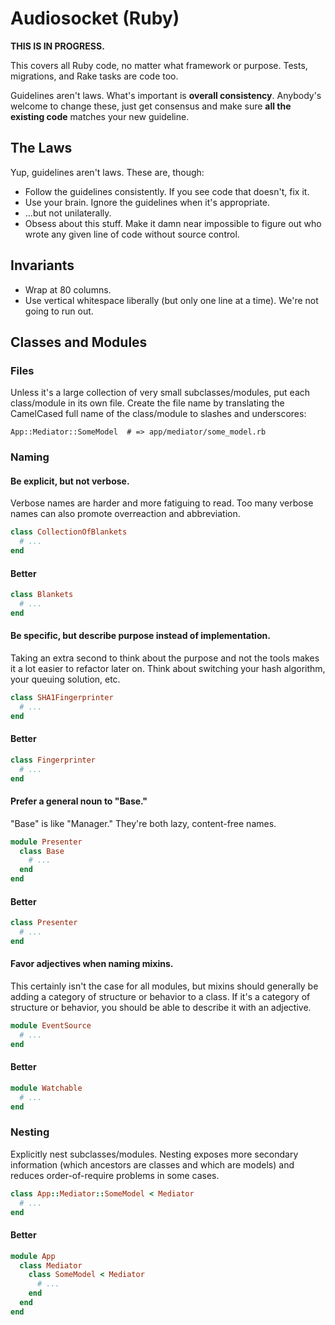 # Audiosocket (Ruby)

**THIS IS IN PROGRESS.**

This covers all Ruby code, no matter what framework or purpose. Tests,
migrations, and Rake tasks are code too.

Guidelines aren't laws. What's important is **overall consistency**.
Anybody's welcome to change these, just get consensus and make sure
**all the existing code** matches your new guideline.

## The Laws

Yup, guidelines aren't laws. These are, though:

* Follow the guidelines consistently. If you see code that doesn't, fix it.
* Use your brain. Ignore the guidelines when it's appropriate.
* ...but not unilaterally.
* Obsess about this stuff. Make it damn near impossible to figure out
  who wrote any given line of code without source control.

## Invariants

* Wrap at 80 columns.
* Use vertical whitespace liberally (but only one line at a time).
  We're not going to run out.

## Classes and Modules

### Files

Unless it's a large collection of very small subclasses/modules, put
each class/module in its own file. Create the file name by translating
the CamelCased full name of the class/module to slashes and
underscores:

    App::Mediator::SomeModel  # => app/mediator/some_model.rb
    
### Naming

#### Be explicit, but not verbose.

Verbose names are harder and more fatiguing to read. Too many verbose
names can also promote overreaction and abbreviation.

```ruby
class CollectionOfBlankets
  # ...
end
```

#### Better

```ruby
class Blankets
  # ...
end
```

#### Be specific, but describe purpose instead of implementation.

Taking an extra second to think about the purpose and not the tools
makes it a lot easier to refactor later on. Think about switching your
hash algorithm, your queuing solution, etc.

```ruby
class SHA1Fingerprinter
  # ...
end
```

#### Better

```ruby
class Fingerprinter
  # ...
end
```

#### Prefer a general noun to "Base."

"Base" is like "Manager." They're both lazy, content-free names.

```ruby
module Presenter
  class Base
    # ...
  end
end
```

#### Better

```ruby
class Presenter
  # ...
end
```

#### Favor adjectives when naming mixins.

This certainly isn't the case for all modules, but mixins should
generally be adding a category of structure or behavior to a class. If
it's a category of structure or behavior, you should be able to
describe it with an adjective.

```ruby
module EventSource
  # ...
end
```

#### Better

```ruby
module Watchable
  # ...
end
```

### Nesting

Explicitly nest subclasses/modules. Nesting exposes more secondary
information (which ancestors are classes and which are models) and
reduces order-of-require problems in some cases.

```ruby
class App::Mediator::SomeModel < Mediator
  # ...
end
```

#### Better

```ruby
module App
  class Mediator
    class SomeModel < Mediator
      # ...
    end
  end
end
```
